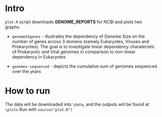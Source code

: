# Intro
`plot.R` script downloads **GENOME_REPORTS** for NCBI and plots two graphs:

* `genomeVSgenes` - illustrates the dependency of Genome Size on the number of genes across 3 domens (namely Eukaryotes, Viruses and Prokaryotes). The goal is to investigate linear dependency charateristic of Prokaryotic and Viral genomes in comparison to non-linear dependency in Eukaryotes

* `genomes-sequenced` - depicts the cumulative sum of genomes sequenced over the years

# How to run
The data will be downloaded into `\data`, and the outputs will be found at `\plots`
Run with `source("plot.R")`
